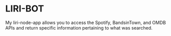 # LIRI-BOT
My liri-node-app allows you to access the Spotify, BandsinTown, and OMDB APIs and return specific information pertaining to what was searched.
